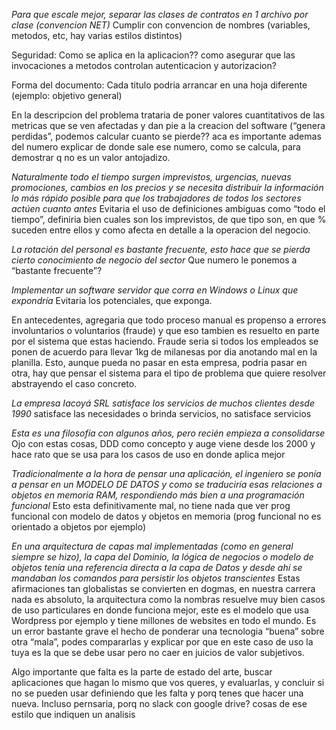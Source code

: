 _Para que escale mejor, separar las clases de contratos en 1 archivo por clase (convencion NET)_
Cumplir con convencion de nombres (variables, metodos, etc, hay varias estilos distintos)

Seguridad: Como se aplica en la aplicacion?? como asegurar que las invocaciones a metodos controlan autenticacion y autorizacion?

Forma del documento:
Cada titulo podria arrancar en una hoja diferente (ejemplo: objetivo general)

En la descripcion del problema trataria de poner valores cuantitativos de las metricas que se ven afectadas y dan pie a la creacion del software (“genera perdidas”, podemos calcular cuanto se pierde?? aca es importante ademas del numero explicar de donde sale ese numero, como se calcula, para demostrar q no es un valor antojadizo.

_Naturalmente todo el tiempo surgen imprevistos, urgencias, nuevas promociones, cambios en los precios y se necesita distribuir la información lo más rápido posible para que los trabajadores de todos los sectores actúen cuanto antes_
Evitaria el uso de definiciones ambiguas como “todo el tiempo”, definiria bien cuales son los imprevistos, de que tipo son, en que % suceden entre ellos y como afecta en detalle a la operacion del negocio.

_La rotación del personal es bastante frecuente, esto hace que se pierda cierto conocimiento de negocio del sector_
Que numero le ponemos a “bastante frecuente”?

_Implementar un software servidor que corra en Windows o Linux que expondría_
Evitaria los potenciales, que exponga. 

En antecedentes, agregaria que todo proceso manual es propenso a errores involuntarios o voluntarios (fraude) y que eso tambien es resuelto en parte por el sistema que estas haciendo. Fraude seria si todos los empleados se ponen de acuerdo para llevar 1kg de milanesas por dia anotando mal en la planilla.
Esto, aunque pueda no pasar en esta empresa, podria pasar en otra, hay que pensar el sistema para el tipo de problema que quiere resolver abstrayendo el caso concreto.

_La empresa Iacoyá SRL satisface los servicios de muchos clientes desde 1990_
satisface las necesidades o brinda servicios, no satisface servicios

_Esta es una filosofía con algunos años, pero recién empieza a consolidarse_
Ojo con estas cosas, DDD como concepto y auge viene desde los 2000 y hace rato que se usa para los casos de uso en donde aplica mejor

_Tradicionalmente a la hora de pensar una aplicación, el ingeniero se ponía a pensar en un MODELO DE DATOS y como se traduciría esas relaciones a objetos en memoria RAM, respondiendo más bien a una programación funcional_
Esto esta definitivamente mal, no tiene nada que ver prog funcional con modelo de datos y objetos en memoria (prog funcional no es orientado a objetos por ejemplo)

_En una arquitectura de capas mal implementadas (como en general siempre se hizo), la capa del Dominio, la lógica de negocios o modelo de objetos tenía una referencia directa a la capa de Datos y desde ahí se mandaban los comandos para persistir los objetos transcientes_
Estas afirmaciones tan globalistas se convierten en dogmas, en nuestra carrera nada es absoluto, la arquitectura como la nombras resuelve muy bien casos de uso particulares en donde funciona mejor, este es el modelo que usa Wordpress por ejemplo y tiene millones de websites en todo el mundo.
Es un error bastante grave el hecho de ponderar una tecnologia “buena” sobre otra “mala”, podes compararlas y explicar por que en este caso de uso la tuya es la que se debe usar pero no caer en juicios de valor subjetivos.

Algo importante que falta es la parte de estado del arte, buscar aplicaciones que hagan lo mismo que vos queres, y evaluarlas, y concluir si no se pueden usar definiendo que les falta y porq tenes que hacer una nueva. Incluso pernsaria, porq no slack con google drive? cosas de ese estilo que indiquen un analisis

